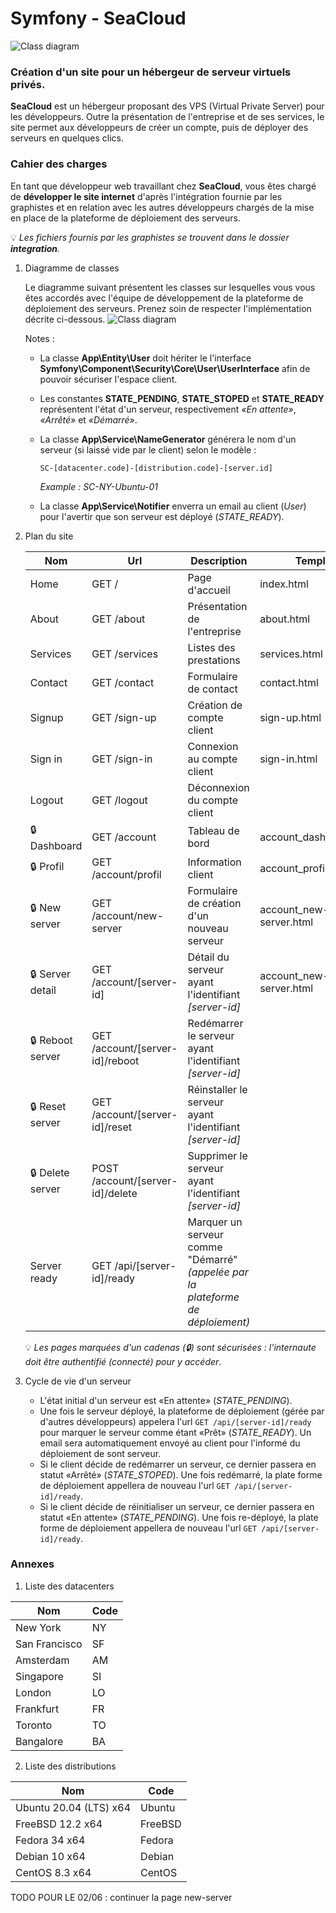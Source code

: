 Symfony - SeaCloud
===

![Class diagram](doc/logo.png)

### Création d'un site pour un hébergeur de serveur virtuels privés.

__SeaCloud__ est un hébergeur proposant des VPS (Virtual Private Server) pour les développeurs.
Outre la présentation de l'entreprise et de ses services, le site permet aux développeurs de 
créer un compte, puis de déployer des serveurs en quelques clics.

### Cahier des charges

En tant que développeur web travaillant chez __SeaCloud__, vous êtes chargé de __développer le
site internet__ d'après l'intégration fournie par les graphistes et en relation avec les autres
développeurs chargés de la mise en place de la plateforme de déploiement des serveurs.

💡 _Les fichiers fournis par les graphistes se trouvent dans le dossier __integration__._ 


1. Diagramme de classes

   Le diagramme suivant présentent les classes sur lesquelles vous vous êtes accordés avec l'équipe de
   développement de la plateforme de déploiement des serveurs. Prenez soin de respecter l'implémentation
   décrite ci-dessous.
   ![Class diagram](doc/class-diagram.png)

   Notes :
   * La classe __App\Entity\User__ doit hériter le l'interface __Symfony\Component\Security\Core\User\UserInterface__ 
     afin de pouvoir sécuriser l'espace client.
   * Les constantes __STATE_PENDING__, __STATE_STOPED__ et __STATE_READY__ représentent l'état d'un serveur, 
     respectivement _&laquo;En attente&raquo;_, _&laquo;Arrêté&raquo;_ et _&laquo;Démarré&raquo;_.
   * La classe __App\Service\NameGenerator__ générera le nom d'un serveur 
     (si laissé vide par le client) selon le modèle :
   
         SC-[datacenter.code]-[distribution.code]-[server.id]
         
      _Example : SC-NY-Ubuntu-01_
   * La classe __App\Service\Notifier__ enverra un email au client (_User_) pour l'avertir que son serveur est déployé 
     (_STATE_READY_).


2. Plan du site

    Nom | Url | Description | Template
    --- | --- | --- | ---
    Home | GET / | Page d'accueil | index.html
    About | GET /about | Présentation de l'entreprise | about.html
    Services | GET /services | Listes des prestations |services.html
    Contact | GET /contact | Formulaire de contact | contact.html
    Signup | GET /sign-up | Création de compte client | sign-up.html
    Sign in | GET /sign-in | Connexion au compte client | sign-in.html
    Logout | GET /logout | Déconnexion du compte client | 
    🔒 Dashboard | GET /account | Tableau de bord | account_dashboard.html
    🔒 Profil | GET /account/profil | Information client | account_profil.html
    🔒 New server | GET /account/new-server | Formulaire de création d'un nouveau serveur | account_new-server.html
    🔒 Server detail | GET /account/[server-id] | Détail du serveur ayant l'identifiant _[server-id]_ | account_new-server.html
    🔒 Reboot server | GET /account/[server-id]/reboot | Redémarrer le serveur ayant l'identifiant _[server-id]_ | 
    🔒 Reset server | GET /account/[server-id]/reset | Réinstaller le serveur ayant l'identifiant _[server-id]_ | 
    🔒 Delete server | POST /account/[server-id]/delete | Supprimer le serveur ayant l'identifiant _[server-id]_ | 
    Server ready | GET /api/[server-id]/ready | Marquer un serveur comme "Démarré" _(appelée par la plateforme de déploiement)_ 

   💡 _Les pages marquées d'un cadenas (🔒) sont sécurisées : l'internaute doit être authentifié (connecté) pour y accéder_.


3. Cycle de vie d'un serveur

   * L'état initial d'un serveur est &laquo;En attente&raquo; (_STATE_PENDING_).
   * Une fois le serveur déployé, la plateforme  de déploiement (gérée par d'autres développeurs) appelera 
   l'url ```GET /api/[server-id]/ready``` pour marquer le serveur comme étant &laquo;Prêt&raquo; (_STATE_READY_).
     Un email sera automatiquement envoyé au client pour l'informé du déploiement de sont serveur.
   * Si le client décide de redémarrer un serveur, ce dernier passera en statut &laquo;Arrêté&raquo; (_STATE_STOPED_). 
     Une fois redémarré, la plate forme de déploiement appellera de nouveau l'url ```GET /api/[server-id]/ready```.
   * Si le client décide de réinitialiser un serveur, ce dernier passera en statut &laquo;En attente&raquo; 
     (_STATE_PENDING_). Une fois re-déployé, la plate forme de déploiement appellera de nouveau l'url 
     ```GET /api/[server-id]/ready```.


### Annexes

1. Liste des datacenters

Nom | Code
--- | ---
New York | NY
San Francisco | SF 
Amsterdam | AM
Singapore | SI
London | LO
Frankfurt | FR 
Toronto | TO
Bangalore | BA

2. Liste des distributions

Nom | Code
--- | ---
Ubuntu 20.04 (LTS) x64 | Ubuntu
FreeBSD 12.2 x64 | FreeBSD
Fedora 34 x64 | Fedora
Debian 10 x64 | Debian
CentOS 8.3 x64 | CentOS


TODO POUR LE 02/06 : continuer la page new-server